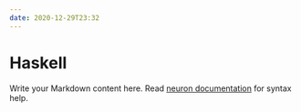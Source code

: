 ```yaml
---
date: 2020-12-29T23:32
---
```


# Haskell

Write your Markdown content here. Read [neuron documentation](https://neuron.zettel.page/2011404.html) for syntax help.

